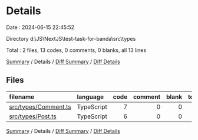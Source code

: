 # Details

Date : 2024-06-15 22:45:52

Directory d:\\JS\\NextJS\\test-task-for-banda\\src\\types

Total : 2 files,  13 codes, 0 comments, 0 blanks, all 13 lines

[Summary](results.md) / Details / [Diff Summary](diff.md) / [Diff Details](diff-details.md)

## Files
| filename | language | code | comment | blank | total |
| :--- | :--- | ---: | ---: | ---: | ---: |
| [src/types/Comment.ts](/src/types/Comment.ts) | TypeScript | 7 | 0 | 0 | 7 |
| [src/types/Post.ts](/src/types/Post.ts) | TypeScript | 6 | 0 | 0 | 6 |

[Summary](results.md) / Details / [Diff Summary](diff.md) / [Diff Details](diff-details.md)